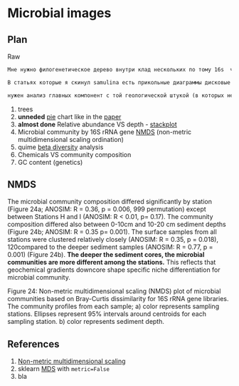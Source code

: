 # Microbial images

## Plan

Raw

```txt
Мне нужно филогенетическое дерево внутри клад нескольких по тому 16s  что есть хотя это будет не очень репрезентативно по крайней мере это пойдет метод максимального правдоподобия наверное пойдет но тебе лучше знать клады для которых нужны деревья : Mycobacteria нужно дерево  в пределах пробы 2 см глубиной Готландская впадина и дерево между всеми остальными пробами где они там есть и наверное еще дерево с теми ребятами которые есть в NCBI, И тоже самое наверное для Архей (4 группы у меня разных тоже будет неплохо наверное) . и для JS1…

В статьях которые я скинул samulina есть прикольные диаграммы дисковые я думал для нескольких групп микробов сделать такие если ты вдруг придумаешь как их сделать то будет круто если нет то пофиг сделаю еще столбики уебищные в первой статье там диаграммы   у Shimizu... с 111 по 137 красивые вещи особенно там анализы главных компонент и еще дерево в конце вроде оно по всем таксонам которые у него есть. Knittel мне нравиться пузырьковой диаграммой

нужен анализ главных компонент с той геологической штукой (в которых нет 4 моих образцов по глубине) и корреляции групп JS1 с глубиной. Константин Сенсей наш еще про ГЦ состав говорил но наверное его можно для глубины сделать( для каждой пробы отдельно всех в кучу , типа как отношение к кислороду…
```

1. trees
2. **unneded** [pie](https://medium.com/@kvnamipara/a-better-visualisation-of-pie-charts-by-matplotlib-935b7667d77f) chart like in the [paper](./docs/Samylina2021_Article_OnThePossibilityOfAerobicMetha.pdf)
3. **almost done** Relative abundance VS depth - [stackplot](https://stackoverflow.com/questions/50802556/how-to-plot-a-vertical-area-plot-with-pandas)
4. Microbial community by 16S rRNA gene [NMDS](http://qiime.org/scripts/nmds.html) (non-metric multidimensional scaling ordination)
5. quime [beta diversity](http://qiime.org/scripts/beta_diversity.html) analysis
6. Chemicals VS community composition
7. GC content (genetics)

## NMDS

The microbial community composition differed significantly by station (Figure
24a; ANOSIM: R = 0.36, p = 0.006, 999 permutation) except between Stations H and I
(ANOSIM: R < 0.01, p= 0.17). The community composition differed also between 0-10cm
and 10-20 cm sediment depths (Figure 24b; ANOSIM: R = 0.35 p= 0.001). The surface
samples from all stations were clustered relatively closely (ANOSIM: R = 0.35, p = 0.018),
120compared to the deeper sediment samples (ANOSIM: R = 0.77, p = 0.001) (Figure 24b).
**The deeper the sediment cores, the microbial communities are more different among the
stations.** This reflects that geochemical gradients downcore shape specific niche
differentiation for microbial community.

Figure 24: Non-metric multidimensional scaling (NMDS) plot of microbial
communities based on Bray-Curtis dissimilarity for 16S rRNA gene libraries. The
community profiles from each sample; a) color represents sampling stations. Ellipses
represent 95% intervals around centroids for each sampling station. b) color
represents sediment depth.

## References

1. [Non-metric multidimensional scaling](https://mb3is.megx.net/gustame/dissimilarity-based-methods/nmds)
2. sklearn [MDS](https://scikit-learn.org/stable/modules/generated/sklearn.manifold.MDS.html) with `metric=False`
3. bla
